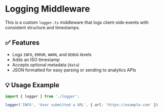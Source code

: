 # Logging Middleware

This is a custom `logger.ts` middleware that logs client-side events with consistent structure and timestamps.

## ✅ Features

- Logs `INFO`, `ERROR`, `WARN`, and `DEBUG` levels
- Adds an ISO timestamp
- Accepts optional metadata (`data`)
- JSON formatted for easy parsing or sending to analytics APIs

## 💡 Usage Example

```ts
import { logger } from './logger';

logger('INFO', 'User submitted a URL', { url: 'https://example.com' });
